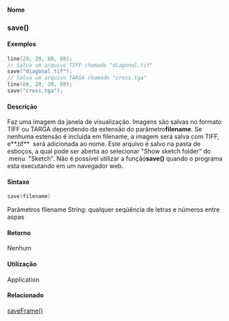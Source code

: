 
#### Nome
### save()

#### Exemplos

```pde
line(20, 20, 80, 80); 
// Salva um arquivo TIFF chamado "diagonal.tif" 
save("diagonal.tif"); 
// Salva um arquivo TARGA chamado "cross.tga" 
line(80, 20, 20, 80); 
save("cross.tga"); 

```

#### Descrição
Faz uma imagem da janela de
visualização. Imagens são salvas no formato TIFF
ou TARGA dependendo da extensão do parâmetro**filename**. Se nenhuma estensão é incluída em filename, a imagem será salva com TIFF, e**.tif**  será adicionada ao nome. Este arquivo é
salvo na pasta de esboços, a qual pode ser aberta ao
selecionar "Show sketch folder" do  menu  "Sketch". Não
é possível utilizar a função**save()** quando o programa esta executando em um navegador web.

#### Sintaxe
```pde
save(filename)

```
Parâmetros
filename
String: qualquer seqüência de letras e números entre aspas

#### Retorno

	
Nenhum

#### Utilização

	
Application

#### Relacionado
[saveFrame()](saveFrame_)
